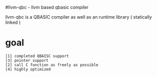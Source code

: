 #llvm-qbc - llvm based qbasic compiler

llvm-qbc is a QBASIC compiler as well as an runtime library ( statically linked )


# goal
	[1]	completed QBAISC support
	[3] pointer support
	[2]	call C function as freely as possible
	[4] highly optimized